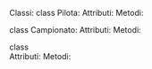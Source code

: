 Classi:
  class Pilota:
    Attributi:
    Metodi:

  class Campionato:
    Attributi:
    Metodi:
  
  class  
    Attributi:
    Metodi:
